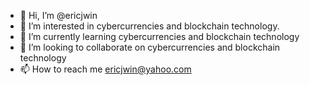 - 👋 Hi, I’m @ericjwin
- 👀 I’m interested in cybercurrencies and blockchain technology.
- 🌱 I’m currently learning cybercurrencies and blockchain technology
- 💞️ I’m looking to collaborate on cybercurrencies and blockchain technology
- 📫 How to reach me ericjwin@yahoo.com


<!---
ericjwin/ericjwin is a ✨ special ✨ repository because its `README.md` (this file) appears on your GitHub profile.
You can click the Preview link to take a look at your changes.
--->
